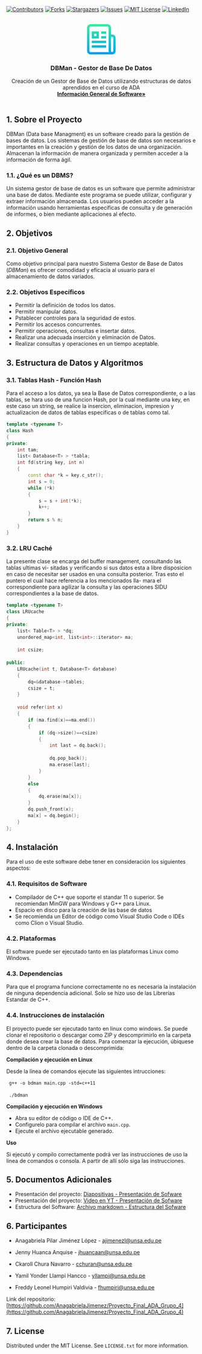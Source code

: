 <div id="top"></div>
<!--
*** Thanks for checking out the Best-README-Template. If you have a suggestion
*** that would make this better, please fork the repo and create a pull request
*** or simply open an issue with the tag "enhancement".
*** Don't forget to give the project a star!
*** Thanks again! Now go create something AMAZING! :D
-->



<!-- PROJECT SHIELDS -->
<!--
*** I'm using markdown "reference style" links for readability.
*** Reference links are enclosed in brackets [ ] instead of parentheses ( ).
*** See the bottom of this document for the declaration of the reference variables
*** for contributors-url, forks-url, etc. This is an optional, concise syntax you may use.
*** https://www.markdownguide.org/basic-syntax/#reference-style-links
-->
[![Contributors][contributors-shield]][contributors-url]
[![Forks][forks-shield]][forks-url]
[![Stargazers][stars-shield]][stars-url]
[![Issues][issues-shield]][issues-url]
[![MIT License][license-shield]][license-url]
[![LinkedIn][linkedin-shield]][linkedin-url]



<!-- PROJECT LOGO -->
<br />
<div align="center">
  <a href="https://github.com/AnagabrielaJimenez/Proyecto_Final_ADA_Grupo_4">
    <img src="images/logo.png" alt="Logo" width="80" height="80">
  </a>

<h3 align="center"> DBMan - Gestor de Base De Datos</h3>

  <p align="center">
    Creación de un Gestor de Base de Datos utilizando estructuras de datos aprendidos en el curso de ADA
    <br />
    <a href="https://github.com/AnagabrielaJimenez/Proyecto_Final_ADA_Grupo_4/blob/master/README_Organizacion_Repositorio.md">
        <strong>Información General de Software»</strong>
    </a>
    <br />
    <br />
  </p>
</div>

<!-- ABOUT THE PROJECT -->
## 1. Sobre el Proyecto

<!--[![Product Name Screen Shot][product-screenshot]](https://example.com)-->

DBMan (Data base Managment) es un software creado para la gestión de bases de datos. 
Los sistemas de gestión de base de datos son necesarios e importantes en la creación y gestión de los datos de una organización. 
Almacenan la información de manera organizada y permiten acceder a la información de forma ágil. 

[//]: # (Es por eso que en este informe, presentaremos el desarrollo de un sistema gestor de base de datos. En este caso haremos uso de los temas desarrollados en el curso como la implementación de hashing extensible, el cual es un método de hash dinámico en el que los directorios y los depósitos se utilizan para hacer hash de los datos y también el uso del LRU.)


### 1.1. ¿Qué es un DBMS?
Un sistema gestor de base de datos es un software que permite administrar una base de datos.
Mediante este programa se puede utilizar, configurar y extraer información almacenada. Los usuarios pueden acceder a la información usando herramientas específicas de consulta y de generación de informes, o bien mediante aplicaciones al efecto.


## 2. Objetivos

### 2.1. Objetivo General
Como objetivo principal para nuestro Sistema Gestor de Base de Datos (*DBMan*) es ofrecer comodidad y eficacia al usuario para el almacenamiento de datos variados.

### 2.2. Objetivos Específicos
* Permitir la definición de todos los datos.
* Permitir manipular datos.
* Pstablecer controles para la seguridad de estos.
* Permitir los accesos concurrentes.
* Permitir operaciones, consultas e insertar datos.
* Realizar una adecuada inserción y eliminación de Datos.
* Realizar consultas y operaciones en un tiempo aceptable.

## 3. Estructura de Datos y Algoritmos
### 3.1. Tablas Hash - Función Hash
Para el acceso a los datos, ya sea la Base de Datos correspondiente, o a las tablas, se
hara uso de una funcion Hash, por la cual mediante una key, en este caso un string, se
realice la insercion, eliminacion, impresion y actualizacion de datos de tablas especificas o
de tablas como tal.

```c++
template <typename T>
class Hash
{
private:
    int tam;
    list< Database<T> > *tabla;
    int fd(string key, int n)
    {
        const char *k = key.c_str();
        int s = 0;
        while (*k)
        {
            s = s + int(*k);
            k++;
        }
        return s % n;
    }
}
```

### 3.2. LRU Caché
La presente clase se encarga del buffer management, consultando las tablas ultimas vi-
sitadas y verificando si sus datos esta a libre disposicion en caso de necesitar ser usados en
una consulta posterior. Tras esto el puntero el cual hace referencia a los mencionados lla-
mara el correspondiente para agilizar la consulta y las operaciones SIDU correspondientes
a la base de datos.

```c++
template <typename T>
class LRUcache
{
private:
    list< Table<T> > *dq;
    unordered_map<int, list<int>::iterator> ma;

    int csize;

public:
    LRUcache(int t, Database<T> database)
    {
        dq=&database->tables;
        csize = t;
    }

    void refer(int x)
    {
        if (ma.find(x)==ma.end())
        {
            if (dq->size()==csize)
            {
                int last = dq.back();

                dq.pop_back();
                ma.erase(last);
            }
        }
        else
        {
            dq.erase(ma[x]);
        }
        dq.push_front(x);
        ma[x] = dq.begin();
    }
};
```

## 4. Instalación 
Para el uso de este software debe tener en consideración los siguientes aspectos:
### 4.1. Requisitos de Software
* Compilador de C++ que soporte el standar 11 o superior. Se recomiendan MinGW para Windows y G++ para Linux. 
* Espacio en disco para la creación de las base de datos
* Se recomienda un Editor de código como Visual Studio Code o IDEs como Clion o Visual Studio.

### 4.2. Plataformas 
El software puede ser ejecutado tanto en las plataformas Linux como Windows.

### 4.3. Dependencias
Para que el programa funcione correctamente no es necesaria la instalación de ninguna dependencia adicional.
Solo se hizo uso de las Librerías Estandar de C++.


### 4.4. Instrucciones de instalación
El proyecto puede ser ejecutado tanto en linux como windows. Se puede clonar el repositorio o descargar como ZIP y 
descomprimirlo en la carpeta donde desea crear la base de datos.
Para comenzar la ejecución, úbiquese dentro de la carpeta clonada o descomprimida:

**Compilación y ejecución en Linux**

Desde la línea de comandos ejecute las siguientes intrucciones:
```
 g++ -o bdman main.cpp -std=c++11
 
 ./bdman
```



**Compilación y ejecución en Windows**
* Abra su editor de código o IDE de C++.
* Configurelo para compilar el archivo `main.cpp`.
* Ejecute el archivo ejecutable generado.

**Uso**

Si ejecutó y compilo correctamente podrá ver las instrucciones 
de uso la linea de comandos o consola. A partir de allí sólo siga las instrucciones.

## 5. Documentos Adicionales
* Presentación del proyecto: [Diapositivas - Presentación de Sofware]()
* Presentación del proyecto: [Video en YT - Presentación de Sofware]()
* Estructura del Software: [Archivo markdown - Estructura del Sofware]() 


## 6. Participantes

- Anagabriela Pilar Jiménez López - ajimenezl@unsa.edu.pe

- Jenny Huanca Anquise - jhuancaan@unsa.edu.pe

- Ckaroll Chura Navarro - cchuran@unsa.edu.pe

- Yamil Yonder Llampi Hancco - yllampi@unsa.edu.pe

- Freddy Leonel Humpiri Valdivia - fhumpiri@unsa.edu.pe

Link del repositorio: [https://github.com/AnagabrielaJimenez/Proyecto_Final_ADA_Grupo_4](https://github.com/AnagabrielaJimenez/Proyecto_Final_ADA_Grupo_4)


<!-- LICENCIA -->
## 7. License

Distributed under the MIT License. See `LICENSE.txt` for more information.


<!-- MARKDOWN LINKS & IMAGES -->
<!-- https://www.markdownguide.org/basic-syntax/#reference-style-links -->
[contributors-shield]: https://img.shields.io/github/contributors/AnagabrielaJimenez/Proyecto_Final_ADA_Grupo_4.svg?style=for-the-badge
[contributors-url]: https://github.com/AnagabrielaJimenez/Proyecto_Final_ADA_Grupo_4/graphs/contributors
[forks-shield]: https://img.shields.io/github/forks/AnagabrielaJimenez/Proyecto_Final_ADA_Grupo_4.svg?style=for-the-badge
[forks-url]: https://github.com/AnagabrielaJimenez/Proyecto_Final_ADA_Grupo_4/network/members
[stars-shield]: https://img.shields.io/github/stars/AnagabrielaJimenez/Proyecto_Final_ADA_Grupo_4.svg?style=for-the-badge
[stars-url]: https://github.com/AnagabrielaJimenez/Proyecto_Final_ADA_Grupo_4/stargazers
[issues-shield]: https://img.shields.io/github/issues/AnagabrielaJimenez/Proyecto_Final_ADA_Grupo_4.svg?style=for-the-badge
[issues-url]: https://github.com/AnagabrielaJimenez/Proyecto_Final_ADA_Grupo_4/issues
[license-shield]: https://img.shields.io/github/license/AnagabrielaJimenez/Proyecto_Final_ADA_Grupo_4.svg?style=for-the-badge
[license-url]: https://github.com/AnagabrielaJimenez/Proyecto_Final_ADA_Grupo_4/blob/master/LICENSE.txt
[linkedin-shield]: https://img.shields.io/badge/-LinkedIn-black.svg?style=for-the-badge&logo=linkedin&colorB=555
[linkedin-url]: https://linkedin.com/in/linkedin_AnagabrielaJimenez
[product-screenshot]: images/screenshot.png

